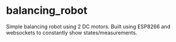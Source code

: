 # balancing_robot
Simple balancing robot using 2 DC motors. Built using ESP8266 and websockets to constantly show states/measurements.
